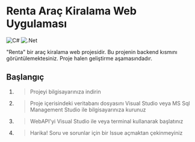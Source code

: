# Renta Araç Kiralama Web Uygulaması 

<img alt="C#" src="https://img.shields.io/badge/c%23%20-%23239120.svg?&style=for-the-badge&logo=c-sharp&logoColor=white"/> <img alt=".Net" src="https://img.shields.io/badge/.NET-5C2D91?style=for-the-badge&logo=.net&logoColor=white"/>

"Renta" bir araç kiralama web projesidir. Bu projenin backend kısmını görüntülemektesiniz. Proje halen geliştirme aşamasındadır.

## Başlangıç
1. > Projeyi bilgisayarınıza indirin
2. > Proje içerisindeki veritabanı dosyasını Visual Studio veya MS Sql Management Studio ile bilgisayarınıza kurunuz
3. > WebAPI'yi Visual Studio ile veya terminal kullanarak başlatınız
4. > Harika! Soru ve sorunlar için bir Issue açmaktan çekinmeyiniz
